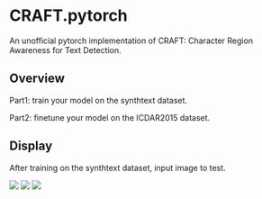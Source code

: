 # CRAFT.pytorch
An unofficial pytorch implementation of CRAFT: Character Region Awareness for Text Detection.

## Overview
Part1:  train your model on the synthtext dataset.

Part2:  finetune your model on the ICDAR2015 dataset.

## Display
After training on the synthtext dataset, input image to test. 

![](https://github.com/learnerforever97/CRAFT.pytorch/blob/master/part1/picture/pic1.jpg) ![](https://github.com/learnerforever97/CRAFT.pytorch/blob/master/part1/picture/pic2.jpg) ![](https://github.com/learnerforever97/CRAFT.pytorch/blob/master/part1/picture/pic3.jpg)
